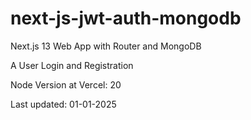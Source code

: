# next-js-jwt-auth-mongodb

Next.js 13 Web App with Router and MongoDB

A User Login and Registration

Node Version at Vercel: 20

Last updated: 01-01-2025



